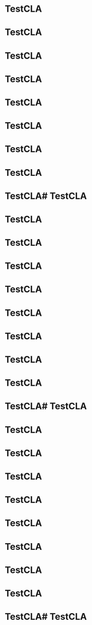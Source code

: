 # TestCLA
# TestCLA
# TestCLA
# TestCLA
# TestCLA
# TestCLA
# TestCLA
# TestCLA
# TestCLA# TestCLA
# TestCLA
# TestCLA
# TestCLA
# TestCLA
# TestCLA
# TestCLA
# TestCLA
# TestCLA
# TestCLA# TestCLA
# TestCLA
# TestCLA
# TestCLA
# TestCLA
# TestCLA
# TestCLA
# TestCLA
# TestCLA
# TestCLA# TestCLA
